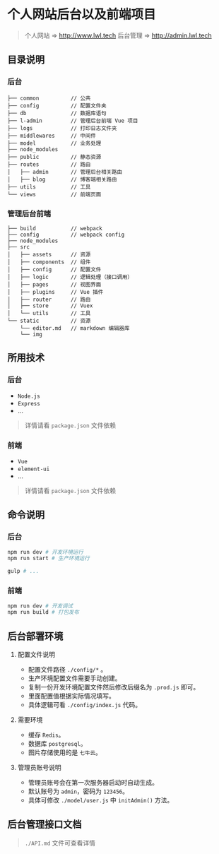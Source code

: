 # 个人网站后台以及前端项目
> 个人网站 => http://www.lwl.tech
> 后台管理 => http://admin.lwl.tech

## 目录说明
### 后台
```text
├── common          // 公共
├── config          // 配置文件夹
├── db              // 数据库语句
├── l-admin         // 管理后台前端 Vue 项目
├── logs            // 打印日志文件夹
├── middlewares     // 中间件
├── model           // 业务处理
├── node_modules
├── public          // 静态资源
├── routes          // 路由
│   ├── admin       // 管理后台相关路由
│   ├── blog        // 博客端相关路由
├── utils           // 工具
└── views           // 前端页面
```
### 管理后台前端
```text
├── build           // webpack
├── config          // webpack config
├── node_modules
├── src
│   ├── assets      // 资源
│   ├── components  // 组件
│   ├── config      // 配置文件
│   ├── logic       // 逻辑处理（接口调用）
│   ├── pages       // 视图界面
│   ├── plugins     // Vue 插件
│   ├── router      // 路由
│   ├── store       // Vuex
│   └── utils       // 工具
└── static          // 资源
    └── editor.md   // markdown 编辑器库
    └── img
```
## 所用技术
### 后台
- `Node.js`
- `Express`
- ...
> 详情请看 `package.json` 文件依赖

### 前端
- `Vue`
- `element-ui`
- ...
> 详情请看 `package.json` 文件依赖

## 命令说明
### 后台
```bash
npm run dev # 开发环境运行
npm run start # 生产环境运行

gulp # ...
```

### 前端
```bash
npm run dev # 开发调试
npm run build # 打包发布
```

## 后台部署环境
1. 配置文件说明
    - 配置文件路径 `./config/*` 。
    - 生产环境配置文件需要手动创建。
    - 复制一份开发环境配置文件然后修改后缀名为 `.prod.js` 即可。
    - 里面配置值根据实际情况填写。
    - 具体逻辑可看 `./config/index.js` 代码。
2. 需要环境
    - 缓存 `Redis`。
    - 数据库 `postgresql`。
    - 图片存储使用的是 `七牛云`。

3. 管理员账号说明
    - 管理员账号会在第一次服务器启动时自动生成。
    - 默认账号为 `admin`，密码为 `123456`。
    - 具体可修改 `./model/user.js` 中 `initAdmin()` 方法。


## 后台管理接口文档
> `./API.md` 文件可查看详情